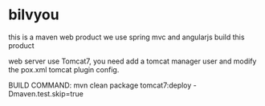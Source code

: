 bilvyou
=======
this is a maven web product
we use spring mvc and angularjs build this product

web server use Tomcat7, you need add a tomcat manager user and modify the pox.xml tomcat plugin config.

BUILD COMMAND:
    mvn clean package tomcat7:deploy -Dmaven.test.skip=true
